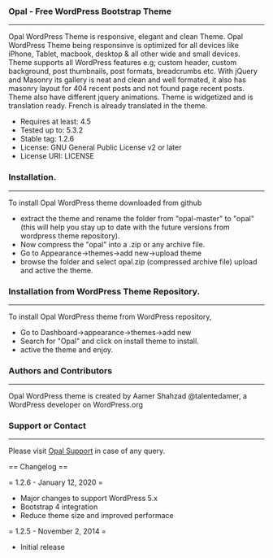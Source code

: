 ### Opal - Free WordPress Bootstrap Theme
-----------------------------
Opal WordPress Theme is responsive, elegant and clean Theme. Opal WordPress Theme being responsinve is optimized for all devices like iPhone, Tablet, macbook, desktop & all other wide and small devices. Theme supports all WordPress features e.g; custom header, custom background, post thumbnails, post formats, breadcrumbs etc. With jQuery and Masonry its gallery is neat and clean and well formated, it also has masonry layout for 404 recent posts and not found page recent posts. Theme also have different jquery animations. Theme is widgetized and is translation ready. French is already translated in the theme.

* Requires at least: 4.5
* Tested up to: 5.3.2
* Stable tag: 1.2.6
* License: GNU General Public License v2 or later
* License URI: LICENSE

### Installation.
----------------
To install Opal WordPress theme downloaded from github
* extract the theme and rename the folder from "opal-master" to "opal" (this will help you stay up to date with the future versions from wordpress theme repository).
* Now compress the "opal" into a .zip or any archive file.
* Go to Appearance->themes->add new->upload theme
* browse the folder and select opal.zip (compressed archive file) upload and active the theme.

### Installation from WordPress Theme Repository.
-------------------------------------------------
To install Opal WordPress theme from WordPress repository,
* Go to Dashboard->appearance->themes->add new
* Search for "Opal" and click on install theme to install.
* active the theme and enjoy.

### Authors and Contributors
----------------------------
Opal WordPress theme is created by Aamer Shahzad @talentedamer, a WordPress developer on WordPress.org

### Support or Contact
----------------------
Please visit [Opal Support](https://wordpress.org/support/theme/opal/) in case of any query.

== Changelog ==

= 1.2.6 - January 12, 2020 =
* Major changes to support WordPress 5.x
* Bootstrap 4 integration
* Reduce theme size and improved performace

= 1.2.5 - November 2, 2014 =
* Initial release